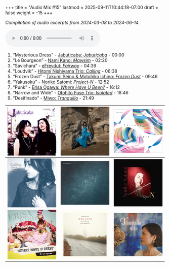 +++
title = "Audio Mix #15"
lastmod = 2025-09-11T10:44:18-07:00
draft = false
weight = -15
+++

_Compilation of audio excerpts from 2024-03-08 to 2024-06-14._

<audio controls>
<source src="/audio/compilation-15.mp3" type="audio/mpeg">
This browser does not support the audio element.
</audio>

1.  “Mysterious Dress” - [Jabuticaba: _Jabuticaba_](https://www.jazzofjapan.com/p/jabuticaba-jabuticaba) - 00:00
2.  “Le Bourgeon” - [Nami Kano: _Mawsim_](https://www.jazzofjapan.com/p/nami-kano-mawsim) - 02:20
3.  “Savichara” - [eFreydut: _Fairway_](https://www.jazzofjapan.com/p/efreydut-fairway) - 04:39
4.  “Loudvik” - [Hitomi Nishiyama Trio: _Calling_](https://www.jazzofjapan.com/p/hitomi-nishiyama-trio-calling) - 06:38
5.  “Frozen Dust” - [Takumi Seino &amp; Motohiko Ichino: _Frozen Dust_](https://www.jazzofjapan.com/p/takumi-seino-motohiko-ichino-frozen-dust) - 09:46
6.  “Yakusoku” - [Noriko Satomi: _Project-N_](https://www.jazzofjapan.com/p/noriko-satomi-project-n) - 12:52
7.  “Punk” - [Erisa Ogawa: _Where Have U Been?_](https://www.jazzofjapan.com/p/erisa-ogawa-where-have-u-been) - 16:12
8.  “Narrow and Wide” - [Otohito Fuse Trio: _Isolated_](https://www.jazzofjapan.com/p/otohito-fuse-trio-isolated) - 18:46
9.  “Desifinado” - [Miwo: _Tranquillo_](https://www.jazzofjapan.com/p/miwo-tranquillo) - 21:49

| ![](/images/jabuticaba-jabuticaba-460.jpeg)         | ![](/images/nami-kano-mawsim-460.jpeg)                         | ![](/images/efreydut-fairway-460.jpeg)       |
|-----------------------------------------------------|----------------------------------------------------------------|----------------------------------------------|
| ![](/images/hitomi-nishiyama-trio-calling-460.jpeg) | ![](/images/takumi-seino-motohiko-ichino-frozen-dust-460.jpeg) | ![](/images/noriko-satomi-project-n-460.jpg) |
| ![](/images/erisa-ogawa-where-have-u-been-460.jpeg) | ![](/images/otohito-fuse-trio-isolated-460.jpeg)               | ![](/images/miwo-tranquillo-460.jpeg)        |
